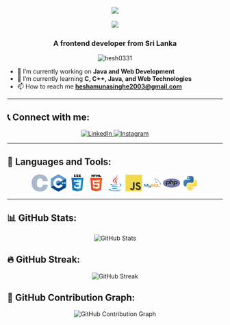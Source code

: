 <p align="center">
  <img src="https://user-images.githubusercontent.com/74038190/212749171-b84692a8-2b04-4e3b-93ca-ac14705da224.gif" width="250px">
</p>

<p align="center">
  <img src="https://readme-typing-svg.demolab.com?font=Fira+Code&weight=600&size=32&pause=1000&color=FF00FF&center=true&vCenter=true&width=600&lines=Hi+👋,+I'm+Heshani+Munasinghe;Frontend+Developer;Java+and+Web+Tech+Enthusiast" />
</p>

<h3 align="center">A frontend developer from Sri Lanka</h3>

<p align="center">
  <img src="https://komarev.com/ghpvc/?username=hesh0331&label=Profile%20views&color=0e75b6&style=flat" alt="hesh0331" />
</p>

- 🔭 I’m currently working on **Java and Web Development**  
- 🌱 I’m currently learning **C, C++, Java, and Web Technologies**  
- 📫 How to reach me **heshamunasinghe2003@gmail.com**  

---

## 📞 Connect with me:
<p align="center">
  <a href="[https://linkedin.com/in/heshani-munasinghe](https://www.linkedin.com/in/heshani-munasinghe-52b040342/)" target="blank">
    <img src="https://raw.githubusercontent.com/rahuldkjain/github-profile-readme-generator/master/src/images/icons/Social/linked-in-alt.svg" alt="LinkedIn" height="40" width="40"/>
  </a>
  <a href="https://instagram.com/heshu_munasinghe" target="blank">
    <img src="https://raw.githubusercontent.com/rahuldkjain/github-profile-readme-generator/master/src/images/icons/Social/instagram.svg" alt="Instagram" height="40" width="40"/>
  </a>
</p>

---

## 🚀 Languages and Tools:
<p align="center"> 
  <img src="https://raw.githubusercontent.com/devicons/devicon/master/icons/c/c-original.svg" alt="C" width="40" height="40"/> 
  <img src="https://raw.githubusercontent.com/devicons/devicon/master/icons/cplusplus/cplusplus-original.svg" alt="C++" width="40" height="40"/> 
  <img src="https://raw.githubusercontent.com/devicons/devicon/master/icons/css3/css3-original-wordmark.svg" alt="CSS3" width="40" height="40"/> 
  <img src="https://raw.githubusercontent.com/devicons/devicon/master/icons/html5/html5-original-wordmark.svg" alt="HTML5" width="40" height="40"/> 
  <img src="https://raw.githubusercontent.com/devicons/devicon/master/icons/java/java-original.svg" alt="Java" width="40" height="40"/> 
  <img src="https://raw.githubusercontent.com/devicons/devicon/master/icons/javascript/javascript-original.svg" alt="JavaScript" width="40" height="40"/> 
  <img src="https://raw.githubusercontent.com/devicons/devicon/master/icons/mysql/mysql-original-wordmark.svg" alt="MySQL" width="40" height="40"/> 
  <img src="https://raw.githubusercontent.com/devicons/devicon/master/icons/php/php-original.svg" alt="PHP" width="40" height="40"/> 
  <img src="https://raw.githubusercontent.com/devicons/devicon/master/icons/python/python-original.svg" alt="Python" width="40" height="40"/> 
</p>

---

## 📊 GitHub Stats:
<p align="center">
  <img src="https://github-readme-stats.vercel.app/api?username=hesh0331&show_icons=true&theme=radical" alt="GitHub Stats" />
</p>

## 🔥 GitHub Streak:
<p align="center">
  <img src="https://streak-stats.demolab.com?user=hesh0331&theme=radical&hide_border=false" alt="GitHub Streak" />
</p>

## 🌱 GitHub Contribution Graph:
<p align="center">
  <img src="https://github-readme-activity-graph.vercel.app/graph?username=hesh0331&theme=radical" alt="GitHub Contribution Graph" />
</p>


